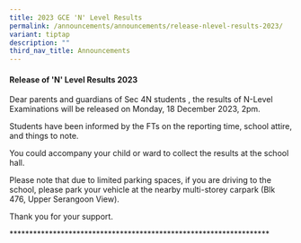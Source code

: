 ```yaml
---
title: 2023 GCE 'N' Level Results
permalink: /announcements/announcements/release-nlevel-results-2023/
variant: tiptap
description: ""
third_nav_title: Announcements
---
```

<h4>Release of 'N' Level Results 2023</h4><p>Dear parents and guardians of Sec 4N students , the results of N-Level Examinations will be released on Monday, 18 December 2023, 2pm.</p><p>Students have been informed by the FTs on the reporting time, school attire, and things to note.</p><p>You could accompany your child or ward to collect the results at the school hall.</p><p>Please note that due to limited parking spaces, if you are driving to the school, please park your vehicle at the nearby multi-storey carpark (Blk 476, Upper Serangoon View).</p><p>Thank you for your support.</p><p>******************************************************************</p>